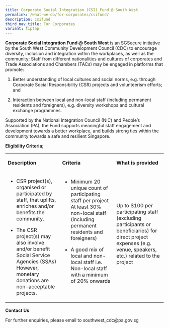 ```yaml
---
title: Corporate Social Integration (CSI) Fund @ South West
permalink: /what-we-do/for-corporates/csifund/
description: csifund
third_nav_title: For Corporates
variant: tiptap
---
```

<p><strong>Corporate Social Integration Fund @ South West</strong> is an SGSecure
initiative by the South West Community Development Council (CDC) to encourage
diversity, inclusion and integration within the workplaces, as well as
the community; Staff from different nationalities and cultures of corporates
and Trade Associations and Chambers (TACs) may be engaged in platforms
that promote:</p>
<ol data-tight="true" class="tight">
<li>
<p>Better understanding of local cultures and social norms, e.g. through
Corporate Social Responsibility (CSR) projects and volunteerism efforts;
and</p>
</li>
<li>
<p>Interaction between local and non-local staff (including permanent residents
and foreigners), e.g. diversity workshops and cultural exchange programmes.</p>
</li>
</ol>
<p>Supported by the National Integration Council (NIC) and People’s Association
(PA), the Fund supports meaningful staff engagement and development towards
a better workplace, and builds strong ties within the community towards
a safe and resilient Singapore.</p>
<p><strong>Eligibility Criteria</strong>;</p>
<table style="minWidth: 75px">
<colgroup>
<col>
<col>
<col>
</colgroup>
<tbody>
<tr>
<td rowspan="1" colspan="1">
<p><strong>Description</strong>
</p>
</td>
<td rowspan="1" colspan="1">
<p><strong>Criteria</strong>
</p>
</td>
<td rowspan="1" colspan="1">
<p><strong>What is provided</strong>
</p>
</td>
</tr>
<tr>
<td rowspan="1" colspan="1">
<ul data-tight="true" class="tight">
<li>
<p>CSR project(s), organised or participated by staff, that uplifts, enriches
and/or benefits the community.&nbsp;</p>
</li>
<li>
<p>The CSR project(s) may also involve and/or benefit Social Service Agencies
(SSAs) However, monetary donations are non-acceptable projects.</p>
</li>
</ul>
</td>
<td rowspan="1" colspan="1">
<ul data-tight="true" class="tight">
<li>
<p>Minimum 20 unique count of participating staff per project At least&nbsp;30%
non-local staff (including permanent residents and foreigners)</p>
</li>
<li>
<p>A good mix of local and non-local staff i.e. Non-local staff with a minimum
of 20% onwards</p>
</li>
</ul>
<p>&nbsp;</p>
</td>
<td rowspan="1" colspan="1">
<p>Up to $100&nbsp;per participating staff (excluding participants or beneficiaries)
for direct project expenses (e.g. venue, speakers, etc.) related to the
project
<br><strong>&nbsp;</strong>
</p>
</td>
</tr>
</tbody>
</table>
<p></p>
<p><strong>Contact Us</strong>
</p>
<p>For further enquiries, please email to southwest_cdc@pa.gov.sg</p>